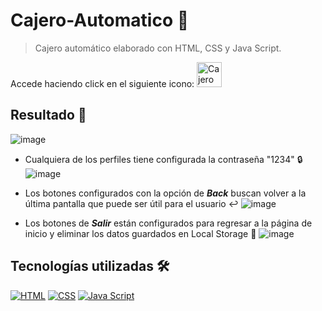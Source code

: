 # Cajero-Automatico 🏧

> Cajero automático elaborado con HTML, CSS y Java Script.

Accede haciendo click en el siguiente icono:
<a href="https://juanma010901.github.io/Cajero-Automatico/">
  <img src="/Resources/Logo.png" alt="Cajero Automático" width=40px height=40px>
</a>

## Resultado 🚀
![image](https://user-images.githubusercontent.com/119358374/216758867-8511d974-fe9d-4383-b0cb-20bd7e7f1ba5.png)

- Cualquiera de los perfiles tiene configurada la contraseña "1234" 🔒
![image](https://user-images.githubusercontent.com/119358374/216759144-b05f247d-c2c9-4e2a-bdb9-6abefb9051cb.png)

- Los botones configurados con la opción de **_Back_** buscan volver a la última pantalla que puede ser útil para el usuario ↩️
![image](https://user-images.githubusercontent.com/119358374/216759213-441e8f44-0170-404e-a6a2-dbc08f2eb12d.png)

- Los botones de **_Salir_** están configurados para regresar a la página de inicio y eliminar los datos guardados en Local Storage 🔄
![image](https://user-images.githubusercontent.com/119358374/216759264-4b29553a-dc33-4d01-b3d9-c52f9a785863.png)



## Tecnologías utilizadas 🛠️

[![HTML](https://img.shields.io/badge/HTML5-E34F26?style=for-the-badge&logo=html5&logoColor=white)](https://html.spec.whatwg.org/multipage/)
[![CSS](https://img.shields.io/badge/CSS3-1572B6?style=for-the-badge&logo=css3&logoColor=white)](https://drafts.csswg.org/)
[![Java Script](https://img.shields.io/badge/JavaScript-F7DF1E?style=for-the-badge&logo=javascript&logoColor=black)](https://developer.mozilla.org/es/docs/Web/JavaScript)
